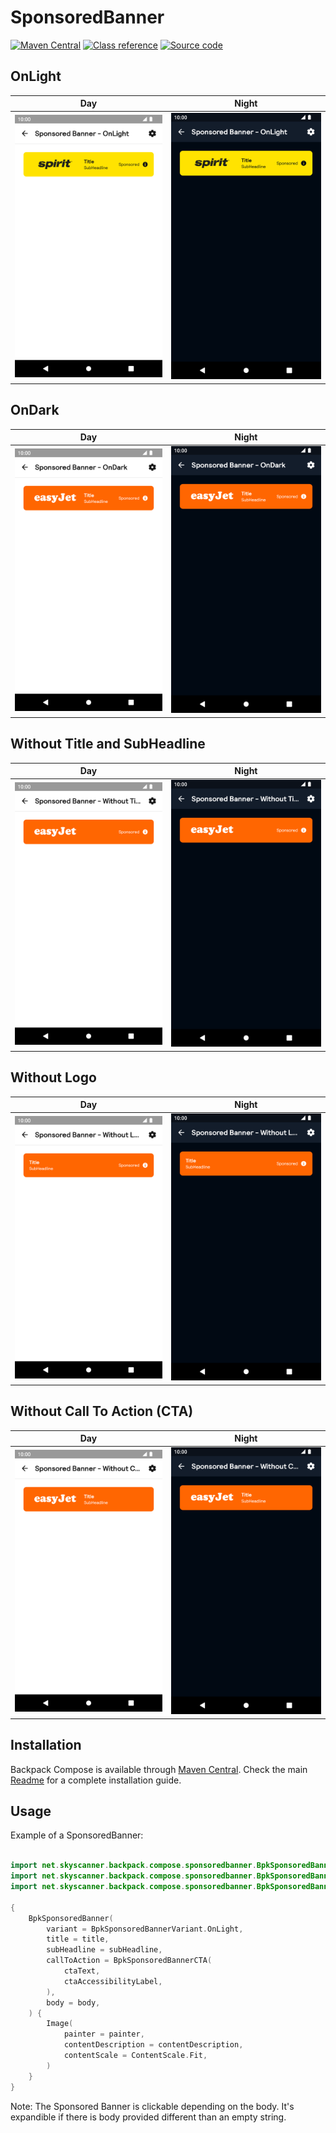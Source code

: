 # SponsoredBanner

[![Maven Central](https://img.shields.io/maven-central/v/net.skyscanner.backpack/backpack-compose)](https://search.maven.org/artifact/net.skyscanner.backpack/backpack-compose)
[![Class reference](https://img.shields.io/badge/Class%20reference-Android-blue)](https://backpack.github.io/android/backpack-compose/net.skyscanner.backpack.compose.sponsoredbanner)
[![Source code](https://img.shields.io/badge/Source%20code-GitHub-lightgrey)](https://github.com/Skyscanner/backpack-android/tree/main/backpack-compose/src/main/kotlin/net/skyscanner/backpack/compose/sponsoredbanner)

## OnLight

| Day                                                                                                                                                                               | Night                                                                                                                                                                                            |
|-----------------------------------------------------------------------------------------------------------------------------------------------------------------------------------|--------------------------------------------------------------------------------------------------------------------------------------------------------------------------------------------------|
| <img src="https://raw.githubusercontent.com/Skyscanner/backpack-android/main/docs/compose/SponsoredBanner/screenshots/onlight.png" alt="SponsoredBanner component" width="375" /> | <img src="https://raw.githubusercontent.com/Skyscanner/backpack-android/main/docs/compose/SponsoredBanner/screenshots/onlight_dm.png" alt="SponsoredBanner component - dark mode" width="375" /> |

## OnDark

| Day                                                                                                                                                                              | Night                                                                                                                                                                                           |
|----------------------------------------------------------------------------------------------------------------------------------------------------------------------------------|-------------------------------------------------------------------------------------------------------------------------------------------------------------------------------------------------|
| <img src="https://raw.githubusercontent.com/Skyscanner/backpack-android/main/docs/compose/SponsoredBanner/screenshots/ondark.png" alt="SponsoredBanner component" width="375" /> | <img src="https://raw.githubusercontent.com/Skyscanner/backpack-android/main/docs/compose/SponsoredBanner/screenshots/ondark_dm.png" alt="SponsoredBanner component - dark mode" width="375" /> |

## Without Title and SubHeadline

| Day                                                                                                                                                                                                     | Night                                                                                                                                                                                                                  |
|---------------------------------------------------------------------------------------------------------------------------------------------------------------------------------------------------------|------------------------------------------------------------------------------------------------------------------------------------------------------------------------------------------------------------------------|
| <img src="https://raw.githubusercontent.com/Skyscanner/backpack-android/main/docs/compose/SponsoredBanner/screenshots/without-title-and-subheadline.png" alt="SponsoredBanner component" width="375" /> | <img src="https://raw.githubusercontent.com/Skyscanner/backpack-android/main/docs/compose/SponsoredBanner/screenshots/without-title-and-subheadline_dm.png" alt="SponsoredBanner component - dark mode" width="375" /> |

## Without Logo

| Day                                                                                                                                                                                    | Night                                                                                                                                                                                                 |
|----------------------------------------------------------------------------------------------------------------------------------------------------------------------------------------|-------------------------------------------------------------------------------------------------------------------------------------------------------------------------------------------------------|
| <img src="https://raw.githubusercontent.com/Skyscanner/backpack-android/main/docs/compose/SponsoredBanner/screenshots/without-logo.png" alt="SponsoredBanner component" width="375" /> | <img src="https://raw.githubusercontent.com/Skyscanner/backpack-android/main/docs/compose/SponsoredBanner/screenshots/without-logo_dm.png" alt="SponsoredBanner component - dark mode" width="375" /> |

## Without Call To Action (CTA)

| Day                                                                                                                                                                                   | Night                                                                                                                                                                                                |
|---------------------------------------------------------------------------------------------------------------------------------------------------------------------------------------|------------------------------------------------------------------------------------------------------------------------------------------------------------------------------------------------------|
| <img src="https://raw.githubusercontent.com/Skyscanner/backpack-android/main/docs/compose/SponsoredBanner/screenshots/without-cta.png" alt="SponsoredBanner component" width="375" /> | <img src="https://raw.githubusercontent.com/Skyscanner/backpack-android/main/docs/compose/SponsoredBanner/screenshots/without-cta_dm.png" alt="SponsoredBanner component - dark mode" width="375" /> |

## Installation

Backpack Compose is available
through [Maven Central](https://search.maven.org/artifact/net.skyscanner.backpack/backpack-compose). Check the
main [Readme](https://github.com/skyscanner/backpack-android#installation) for a complete installation guide.

## Usage

Example of a SponsoredBanner:

```Kotlin

import net.skyscanner.backpack.compose.sponsoredbanner.BpkSponsoredBanner
import net.skyscanner.backpack.compose.sponsoredbanner.BpkSponsoredBannerCTA
import net.skyscanner.backpack.compose.sponsoredbanner.BpkSponsoredBannerVariant

{
    BpkSponsoredBanner(
        variant = BpkSponsoredBannerVariant.OnLight,
        title = title,
        subHeadline = subHeadline,
        callToAction = BpkSponsoredBannerCTA(
            ctaText,
            ctaAccessibilityLabel,
        ),
        body = body,
    ) {
        Image(
            painter = painter,
            contentDescription = contentDescription,
            contentScale = ContentScale.Fit,
        )
    }
}
```

Note: The Sponsored Banner is clickable depending on the body. It's expandible if there is body provided different than an empty string.
